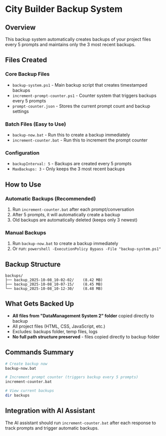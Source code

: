 # City Builder Backup System

## Overview
This backup system automatically creates backups of your project files every 5 prompts and maintains only the 3 most recent backups.

## Files Created

### Core Backup Files
- `backup-system.ps1` - Main backup script that creates timestamped backups
- `increment-prompt-counter.ps1` - Counter system that triggers backups every 5 prompts
- `prompt-counter.json` - Stores the current prompt count and backup settings

### Batch Files (Easy to Use)
- `backup-now.bat` - Run this to create a backup immediately
- `increment-counter.bat` - Run this to increment the prompt counter

### Configuration
- `backupInterval: 5` - Backups are created every 5 prompts
- `MaxBackups: 3` - Only keeps the 3 most recent backups

## How to Use

### Automatic Backups (Recommended)
1. Run `increment-counter.bat` after each prompt/conversation
2. After 5 prompts, it will automatically create a backup
3. Old backups are automatically deleted (keeps only 3 newest)

### Manual Backups
1. Run `backup-now.bat` to create a backup immediately
2. Or run: `powershell -ExecutionPolicy Bypass -File "backup-system.ps1"`

## Backup Structure
```
backups/
├── backup_2025-10-08_10-02-02/    (8.42 MB)
├── backup_2025-10-08_10-07-15/    (8.45 MB)
└── backup_2025-10-08_10-12-30/    (8.48 MB)
```

## What Gets Backed Up
- **All files from "DataManagement System 2" folder** copied directly to backup
- All project files (HTML, CSS, JavaScript, etc.)
- Excludes: backups folder, temp files, logs
- **No full path structure preserved** - files copied directly to backup folder

## Commands Summary
```bash
# Create backup now
backup-now.bat

# Increment prompt counter (triggers backup every 5 prompts)
increment-counter.bat

# View current backups
dir backups
```

## Integration with AI Assistant
The AI assistant should run `increment-counter.bat` after each response to track prompts and trigger automatic backups.
